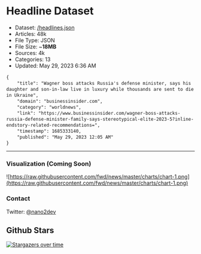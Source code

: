 # Headline Dataset

- Dataset: [/headlines.json](https://raw.githubusercontent.com/fwd/news/master/headlines.json) 
- Articles: 48k
- File Type: JSON
- File Size: ~**18MB**
- Sources: 4k
- Categories: 13
- Updated: May 29, 2023 6:36 AM

```
{
    "title": "Wagner boss attacks Russia's defense minister, says his daughter and son-in-law live in luxury while thousands are sent to die in Ukraine",
    "domain": "businessinsider.com",
    "category": "worldnews",
    "link": "https://www.businessinsider.com/wagner-boss-attacks-russia-defense-minister-family-says-stereotypical-elite-2023-5?inline-endstory-related-recommendations=",
    "timestamp": 1685333140,
    "published": "May 29, 2023 12:05 AM"
}
```

---

### Visualization (Coming Soon)

![https://raw.githubusercontent.com/fwd/news/master/charts/chart-1.png](https://raw.githubusercontent.com/fwd/news/master/charts/chart-1.png)

### Contact 

Twitter: [@nano2dev](https://twitter.com/nano2dev)

## Github Stars

[![Stargazers over time](https://starchart.cc/fwd/news.svg)](https://starchart.cc/fwd/news)
